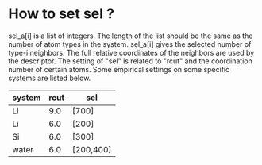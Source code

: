 # How to set sel ?

sel_a[i] is a list of integers. The length of the list should be the same as the number of atom types in the system. 
sel_a[i] gives the selected number of type-i neighbors. The full relative coordinates of the neighbors are used by the descriptor.
The setting of "sel" is related to "rcut" and the coordination number of certain atoms. Some empirical settings on some specific systems are listed below.

system | rcut | sel
---|---|---
Li | 9.0 | [700]
Li | 6.0 | [200]
Si | 6.0 | [300]
water | 6.0 | [200,400]
